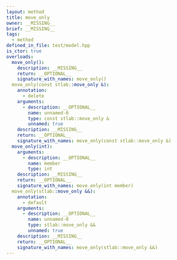 ```yaml
---
layout: method
title: move_only
owner: __MISSING__
brief: __MISSING__
tags:
  - method
defined_in_file: test/model.hpp
is_ctor: true
overloads:
  move_only():
    description: __MISSING__
    return: __OPTIONAL__
    signature_with_names: move_only()
  move_only(const stlab::move_only &):
    annotation:
      - delete
    arguments:
      - description: __OPTIONAL__
        name: unnamed-0
        type: const stlab::move_only &
        unnamed: true
    description: __MISSING__
    return: __OPTIONAL__
    signature_with_names: move_only(const stlab::move_only &)
  move_only(int):
    arguments:
      - description: __OPTIONAL__
        name: member
        type: int
    description: __MISSING__
    return: __OPTIONAL__
    signature_with_names: move_only(int member)
  move_only(stlab::move_only &&):
    annotation:
      - default
    arguments:
      - description: __OPTIONAL__
        name: unnamed-0
        type: stlab::move_only &&
        unnamed: true
    description: __MISSING__
    return: __OPTIONAL__
    signature_with_names: move_only(stlab::move_only &&)
---
```

